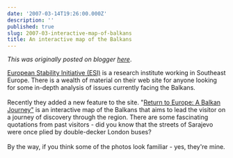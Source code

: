 ```yaml
---
date: '2007-03-14T19:26:00.000Z'
description: ''
published: true
slug: 2007-03-interactive-map-of-balkans
title: An interactive map of the Balkans
---
```


*This was originally posted on blogger [here](https://blog.balkanology.com/2007/03/interactive-map-of-balkans.html)*.

<a href="http://www.esiweb.org/">European Stability Initiative (ESI)</a> is a research institute working in Southeast Europe. There is a wealth of material on their web site for anyone looking for some in-depth analysis of  issues currently facing the Balkans.<br /><br />Recently they added a new feature to the site. "<a href="http://www.esiweb.org/picturestories/neg/index.htm">Return to Europe: A Balkan Journey"</a> is an interactive map of the Balkans that aims to lead the visitor on a journey of discovery through the region. There are some fascinating quotations from past visitors - did you know that the streets of Sarajevo were once plied by double-decker London buses?<br /><br />By the way, if you think some of the photos look familiar - yes, they're mine.
